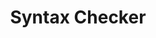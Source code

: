 ---
title: "Syntax Checker"

categories: ['']

tags: ['Syntax', 'Checker']

arwords: 'المدقق النحوي'

arexps: []

enwords: ['Syntax Checker']

enexps: []

arlexicons: 'د'

enlexicons: 'S'

authors: ['Ruqayya Roshdy']

translators: ['']

citations: 'مقدمة في حوسبة اللغة العربية'

sources: 'مركز الملك عبدالله بن عبدالعزيز الدولي لخدمة اللغة العربية'

slug: ""
---
